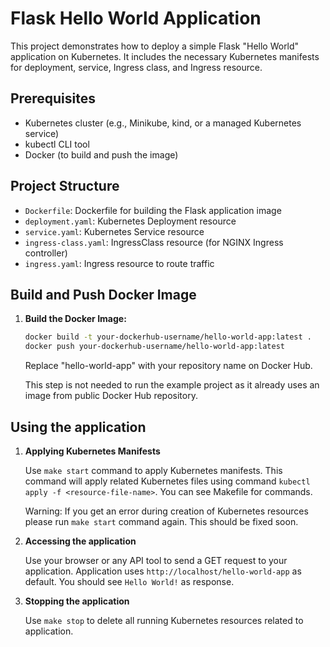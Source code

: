 # Flask Hello World Application

This project demonstrates how to deploy a simple Flask "Hello World" application on Kubernetes. It includes the necessary Kubernetes manifests for deployment, service, Ingress class, and Ingress resource.

## Prerequisites

- Kubernetes cluster (e.g., Minikube, kind, or a managed Kubernetes service)
- kubectl CLI tool
- Docker (to build and push the image)

## Project Structure

- `Dockerfile`: Dockerfile for building the Flask application image
- `deployment.yaml`: Kubernetes Deployment resource
- `service.yaml`: Kubernetes Service resource
- `ingress-class.yaml`: IngressClass resource (for NGINX Ingress controller)
- `ingress.yaml`: Ingress resource to route traffic

## Build and Push Docker Image

1. **Build the Docker Image:**
   ```bash
   docker build -t your-dockerhub-username/hello-world-app:latest .
   docker push your-dockerhub-username/hello-world-app:latest
   ```

    Replace "hello-world-app" with your repository name on Docker Hub.

    This step is not needed to run the example project as it already uses an image from public Docker Hub repository.

## Using the application

1. **Applying Kubernetes Manifests**

    Use `make start` command to apply Kubernetes manifests. This command will apply related Kubernetes files using command `kubectl apply -f <resource-file-name>`. You can see Makefile for commands.

    Warning: If you get an error during creation of Kubernetes resources please run `make start` command again. This should be fixed soon.

2. **Accessing the application**

    Use your browser or any API tool to send a GET request to your application. Application uses `http://localhost/hello-world-app` as default. You should see `Hello World!` as response.

3. **Stopping the application**

    Use `make stop` to delete all running Kubernetes resources related to application.
